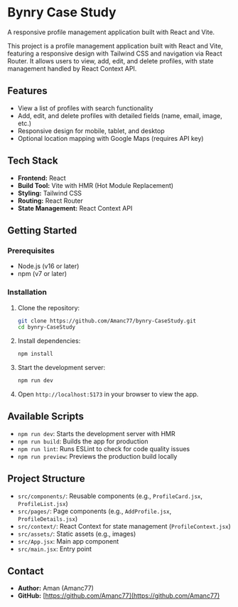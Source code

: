 # Bynry Case Study

A responsive profile management application built with React and Vite.

This project is a profile management application built with React and Vite, featuring a responsive design with Tailwind CSS and navigation via React Router. It allows users to view, add, edit, and delete profiles, with state management handled by React Context API.

## Features

- View a list of profiles with search functionality
- Add, edit, and delete profiles with detailed fields (name, email, image, etc.)
- Responsive design for mobile, tablet, and desktop
- Optional location mapping with Google Maps (requires API key)

## Tech Stack

- **Frontend:** React
- **Build Tool:** Vite with HMR (Hot Module Replacement)
- **Styling:** Tailwind CSS
- **Routing:** React Router
- **State Management:** React Context API

## Getting Started

### Prerequisites

- Node.js (v16 or later)
- npm (v7 or later)

### Installation

1. Clone the repository:
   ```bash
   git clone https://github.com/Amanc77/bynry-CaseStudy.git
   cd bynry-CaseStudy
   ```
2. Install dependencies:
   ```bash
   npm install
   ```
3. Start the development server:
   ```bash
   npm run dev
   ```
4. Open `http://localhost:5173` in your browser to view the app.

## Available Scripts

- `npm run dev`: Starts the development server with HMR
- `npm run build`: Builds the app for production
- `npm run lint`: Runs ESLint to check for code quality issues
- `npm run preview`: Previews the production build locally

## Project Structure

- `src/components/`: Reusable components (e.g., `ProfileCard.jsx`, `ProfileList.jsx`)
- `src/pages/`: Page components (e.g., `AddProfile.jsx`, `ProfileDetails.jsx`)
- `src/context/`: React Context for state management (`ProfileContext.jsx`)
- `src/assets/`: Static assets (e.g., images)
- `src/App.jsx`: Main app component
- `src/main.jsx`: Entry point


## Contact

- **Author:** Aman (Amanc77)
- **GitHub:** [https://github.com/Amanc77](https://github.com/Amanc77)

